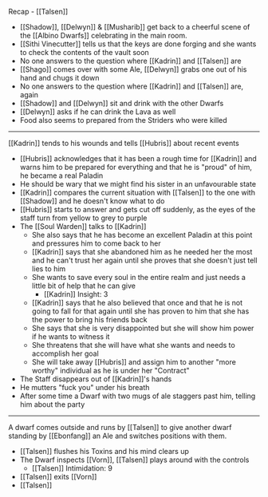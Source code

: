 Recap - [[Talsen]]

- [[Shadow]], [[Delwyn]] & [[Musharib]] get back to a cheerful scene of the [[Albino Dwarfs]] celebrating in the main room.
- [[Sithi Vinecutter]] tells us that the keys are done forging and she wants to check the contents of the vault soon
- No one answers to the question where [[Kadrin]] and [[Talsen]] are
- [[Shago]] comes over with some Ale, [[Delwyn]] grabs one out of his hand and chugs it down
- No one answers to the question where [[Kadrin]] and [[Talsen]] are, again
-  [[Shadow]] and [[Delwyn]] sit and drink with the other Dwarfs
- [[Delwyn]] asks if he can drink the Lava as well
- Food also seems to prepared from the Striders who were killed

---
[[Kadrin]] tends to his wounds and tells [[Hubris]] about recent events
- [[Hubris]] acknowledges that it has been a rough time for [[Kadrin]] and warns him to be prepared for everything and that he is "proud" of him, he became a real Paladin
- He should be wary that we might find his sister in an unfavourable state
- [[Kadrin]] compares the current situation with [[Talsen]] to the one with [[Shadow]] and he doesn't know what to do
- [[Hubris]] starts to answer and gets cut off suddenly, as the eyes of the staff turn from yellow to grey to purple
- The [[Soul Warden]] talks to [[Kadrin]]
	- She also says that he has become an excellent Paladin at this point and pressures him to come back to her
	- [[Kadrin]] says that she abandoned him as he needed her the most and he can't trust her again until she proves that she doesn't just tell lies to him
	- She wants to save every soul in the entire realm and just needs a little bit of help that he can give
		- [[Kadrin]] Insight: 3
	- [[Kadrin]] says that he also believed that once and that he is not going to fall for that again until she has proven to him that she has the power to bring his friends back
	- She says that she is very disappointed but she will show him power if he wants to witness it
	- She threatens that she will have what she wants and needs to accomplish her goal
	- She will take away [[Hubris]] and assign him to another "more worthy" individual as he is under her "Contract"
- The Staff disappears out of [[Kadrin]]'s hands
- He mutters "fuck you" under his breath
- After some time a Dwarf with two mugs of ale staggers past him, telling him about the party

---
A dwarf comes outside and runs by [[Talsen]] to give another dwarf standing by [[Ebonfang]] an Ale and switches positions with them.
- [[Talsen]] flushes his Toxins and his mind clears up
- The Dwarf inspects [[Vorn]], [[Talsen]] plays around with the controls
	- [[Talsen]] Intimidation: 9
- [[Talsen]] exits [[Vorn]]
- [[Talsen]]